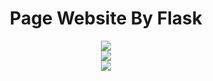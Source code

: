 <h1 align='center'>Page Website By Flask</h1>

<div align='center'>
    <img src='http://img.shields.io/badge/-Python-3776AB?style=flat-square&logo=python&logoColor=ffffff)' />
</div>

<div align='center'>
    <img src='https://img.shields.io/badge/-HTML5-%23E44D27?style=flat-square&logo=html5&logoColor=ffffff)' />
</div>

<div align='center'>
    <img src='https://img.shields.io/badge/-CSS3-%231572B6?style=flat-square&logo=css3)' />
</div>
